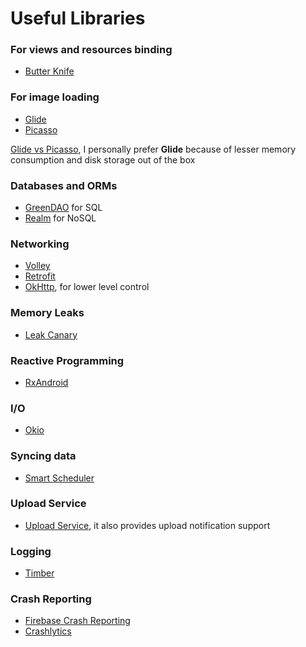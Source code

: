 # Useful Libraries  

### For views and resources binding  
* [Butter Knife][butterknife github.io]  

### For image loading
* [Glide][glide github]  
* [Picasso][picasso github.io]  

[Glide vs Picasso][glide vs picasso], I personally prefer **Glide** because of lesser memory consumption and disk storage out of the box

### Databases and ORMs
* [GreenDAO][greendao homepage] for SQL
* [Realm][realm database homepage] for NoSQL

### Networking
* [Volley][volley developer page]
* [Retrofit][retrofit github.io]
* [OkHttp][okhttp github.io], for lower level control

### Memory Leaks
* [Leak Canary][leakcanary github]

### Reactive Programming
* [RxAndroid][rxandroid github]

### I/O
* [Okio][okio github]

### Syncing data
* [Smart Scheduler][smart scheduler github]

### Upload Service
* [Upload Service][upload service github], it also provides upload notification support

### Logging
* [Timber][timber github]

### Crash Reporting
* [Firebase Crash Reporting][firebase crash reporting homepage]
* [Crashlytics][crashlytics homepage]

[butterknife github.io]: http://jakewharton.github.io/butterknife/ "Butter Knife github.io page"
[glide github]: https://github.com/bumptech/glide "Glide github page"
[picasso github.io]: http://square.github.io/picasso/ "Picasso github.io page"
[glide vs picasso]: https://medium.com/@multidots/glide-vs-picasso-930eed42b81d "Medium post about Glide vs Picasso"
[greendao homepage]: http://greenrobot.org/greendao/ "greendao homepage"
[realm database homepage]: https://realm.io/products/realm-mobile-database/ "realm database homepage"
[smart scheduler github]: https://github.com/hypertrack/smart-scheduler-android "smart scheduler github"
[upload service github]: https://github.com/gotev/android-upload-service "upload service github"
[volley developer page]: https://developer.android.com/training/volley/index.html "volley developer page"
[retrofit github.io]: http://square.github.io/retrofit/ "retrofit github.io"
[okhttp github.io]: http://square.github.io/okhttp/ "okhttp github.io"
[okio github]: https://github.com/square/okio "okio github"
[leakcanary github]: https://github.com/square/leakcanary "leakcanary github"
[rxandroid github]: https://github.com/ReactiveX/RxAndroid "rxandroid github"
[timber github]: https://github.com/JakeWharton/timber "timber github"
[firebase crash reporting homepage]: https://firebase.google.com/docs/crash/android "firebase crash reporting homepage"
[crashlytics homepage]: https://try.crashlytics.com "crashlytics homepage"
